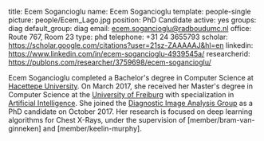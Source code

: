title: Ecem Sogancioglu
name: Ecem Sogancioglu
template: people-single
picture: people/Ecem_Lago.jpg
position: PhD Candidate
active: yes
groups: diag
default_group: diag
email: ecem.sogancioglu@radboudumc.nl
office: Route 767, Room 23
type: phd
telephone: +31 24 3655793
scholar: https://scholar.google.com/citations?user=21sz-ZAAAAAJ&hl=en
linkedin: https://www.linkedin.com/in/ecem-sogancioglu-4939545a/
researcherid: https://publons.com/researcher/3759698/ecem-sogancioglu/

Ecem Sogancioglu completed a Bachelor's degree in Computer Science at [Hacettepe University](https://www.hacettepe.edu.tr/english/). On March 2017, she received her Master's degree in Computer Science at the [University of Freiburg](https://www.uni-freiburg.de/) with specialization in [Artificial Intelligence](https://www.tf.uni-freiburg.de/en/study-programs/computer-science/m-sc-computer-science). She joined the [Diagnostic Image Analysis Group](http://www.diagnijmegen.nl/index.php/Home) as a PhD candidate on October 2017. Her research is focused on deep learning algorithms for Chest X-Rays, under the supervision of [member/bram-van-ginneken] and [member/keelin-murphy].
